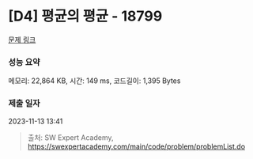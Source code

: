 # [D4] 평균의 평균 - 18799 

[문제 링크](https://swexpertacademy.com/main/code/problem/problemDetail.do?contestProbId=AYqmDqj6Uu8DFAQI) 

### 성능 요약

메모리: 22,864 KB, 시간: 149 ms, 코드길이: 1,395 Bytes

### 제출 일자

2023-11-13 13:41



> 출처: SW Expert Academy, https://swexpertacademy.com/main/code/problem/problemList.do